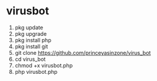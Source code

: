 # virusbot
1) pkg update
2) pkg upgrade
3) pkg install php
4) pkg install git
5) git clone https://github.com/princeyasinzone/virus_bot
6) cd virus_bot
7) chmod +x virusbot.php
8) php virusbot.php
